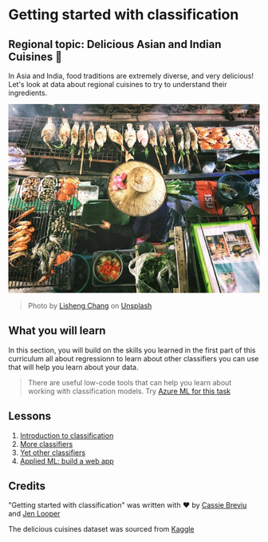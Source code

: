 # Getting started with classification
## Regional topic: Delicious Asian and Indian Cuisines 🍜

In Asia and India, food traditions are extremely diverse, and very delicious! Let's look at data about regional cuisines to try to understand their ingredients.

![Thai food seller](./images/thai-food.jpg)
> Photo by <a href="https://unsplash.com/@changlisheng?utm_source=unsplash&utm_medium=referral&utm_content=creditCopyText">Lisheng Chang</a> on <a href="https://unsplash.com/s/photos/asian-food?utm_source=unsplash&utm_medium=referral&utm_content=creditCopyText">Unsplash</a>
  
## What you will learn

In this section, you will build on the skills you learned in the first part of this curriculum all about regressionn to learn about other classifiers you can use that will help you learn about your data.

> There are useful low-code tools that can help you learn about working with classification models. Try [Azure ML for this task](https://docs.microsoft.com/learn/modules/create-classification-model-azure-machine-learning-designer/?WT.mc_id=academic-15963-cxa)

## Lessons

1. [Introduction to classification](1-Introduction/README.md)
2. [More classifiers](2-Classifiers-1/README.md)
3. [Yet other classifiers](3-Classifiers-2/README.md)
4. [Applied ML: build a web app](4-Applied/README.md)
## Credits

"Getting started with classification" was written with ♥️ by [Cassie Breviu](https://www.twitter.com/cassieview) and [Jen Looper](https://www.twitter.com/jenlooper)

The delicious cuisines dataset was sourced from [Kaggle](https://www.kaggle.com/hoandan/asian-and-indian-cuisines)
